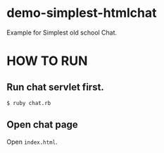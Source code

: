 # demo-simplest-htmlchat
Example for Simplest old school Chat.

# HOW TO RUN

## Run chat servlet first.

```
$ ruby chat.rb
```

## Open chat page

Open `index.html`.
